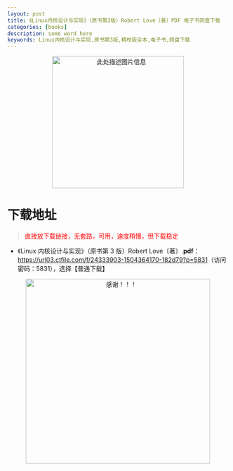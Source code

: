 ```yaml
---
layout: post
title: 《Linux内核设计与实现》（原书第3版）Robert Love〔著〕PDF 电子书网盘下载
categories: [books]
description: some word here
keywords: Linux内核设计与实现,原书第3版,精校版全本,电子书,网盘下载
---
```


<div align="center"><img src="https://qweree.cn/wp-content/uploads/2025/05/lnhsjysx-tuya.png" alt="此处描述图片信息" width="300px" height="auto"></div>

# 下载地址

> <p style="color:red" >直接放下载链接，无套路，可用，速度稍慢，但下载稳定</p>

- 《Linux 内核设计与实现》（原书第 3 版）Robert Love〔著〕.**pdf**：<https://url03.ctfile.com/f/24333903-1504364170-182d79?p=5831>（访问密码：5831），选择【普通下载】

<div align="center"><img src="https://pic.imgdb.cn/item/6707df6bd29ded1a8ce37031.gif" alt="感谢！！！" width="420px" height="auto"/></div>
